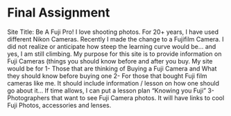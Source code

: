 # Final Assignment
Site Title: Be A Fuji Pro!
I love shooting photos. For 20+ years, I have used different Nikon Cameras. Recently I made the change to a Fujifilm Camera. I did not realize or anticipate how steep the learning curve would be... and yes, I am still climbing. 
My purpose for this site is to provide information on Fuji Cameras (things you should know before and after you buy.
My site would be for 
1- Those that are thinking of Buying a Fuji Camera and What they should know before buying one
2- For those that bought Fuji film cameras like me. It should include information / lesson on how one should go about it... If time allows, I can put a lesson plan “Knowing you Fuji” 
3- Photographers that want to see Fuji Camera photos. It will have links to cool Fuji Photos, accessories and lenses.

